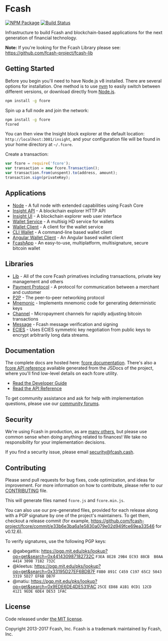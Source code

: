 Fcash
=======

[![NPM Package](https://img.shields.io/npm/v/fcore.svg?style=flat-square)](https://www.npmjs.org/package/fcore)
[![Build Status](https://img.shields.io/travis/fcash-project/fcore.svg?branch=master&style=flat-square)](https://travis-ci.org/fcash-project/fcore)

Infrastructure to build Fcash and blockchain-based applications for the next generation of financial technology.

**Note:** If you're looking for the Fcash Library please see: https://github.com/fcash-project/fcash-lib

## Getting Started

Before you begin you'll need to have Node.js v8 installed. There are several options for installation. One method is to use [nvm](https://github.com/creationix/nvm) to easily switch between different versions, or download directly from [Node.js](https://nodejs.org/).

```bash
npm install -g fcore
```

Spin up a full node and join the network:

```bash
npm install -g fcore
fcored
```

You can then view the Insight block explorer at the default location: `http://localhost:3001/insight`, and your configuration file will be found in your home directory at `~/.fcore`.

Create a transaction:
```js
var fcore = require('fcore');
var transaction = new fcore.Transaction();
var transaction.from(unspent).to(address, amount);
transaction.sign(privateKey);
``` 

## Applications

- [Node](https://github.com/fcash-project/fcash-node) - A full node with extended capabilities using Fcash Core
- [Insight API](https://github.com/fcash-project/insight-api) - A blockchain explorer HTTP API
- [Insight UI](https://github.com/fcash-project/insight) - A blockchain explorer web user interface
- [Wallet Service](https://github.com/fcash-project/fcash-wallet-service) - A multisig HD service for wallets
- [Wallet Client](https://github.com/fcash-project/fcash-wallet-client) - A client for the wallet service
- [CLI Wallet](https://github.com/fcash-project/fcash-wallet) - A command-line based wallet client
- [Angular Wallet Client](https://github.com/fcash-project/angular-fcash-wallet-client) - An Angular based wallet client
- [FcashApp](https://github.com/fcash-project/fcash-pay) - An easy-to-use, multiplatform, multisignature, secure bitcoin wallet

## Libraries

- [Lib](https://github.com/fcash-project/fcash-lib) - All of the core Fcash primatives including transactions, private key management and others
- [Payment Protocol](https://github.com/fcash-project/fcash-payment-protocol) - A protocol for communication between a merchant and customer
- [P2P](https://github.com/fcash-project/fcash-p2p) - The peer-to-peer networking protocol
- [Mnemonic](https://github.com/fcash-project/fcash-mnemonic) - Implements mnemonic code for generating deterministic keys
- [Channel](https://github.com/fcash-project/fcash-channel) - Micropayment channels for rapidly adjusting bitcoin transactions
- [Message](https://github.com/fcash-project/fcash-message) - Fcash message verification and signing
- [ECIES](https://github.com/fcash-project/fcash-ecies) - Uses ECIES symmetric key negotiation from public keys to encrypt arbitrarily long data streams.

## Documentation

The complete docs are hosted here: [fcore documentation](http://www.fcash.cash/guide/). There's also a [fcore API reference](http://www.fcash.cash/api/) available generated from the JSDocs of the project, where you'll find low-level details on each fcore utility.

- [Read the Developer Guide](http://www.fcash.cash/guide/)
- [Read the API Reference](http://www.fcash.cash/api/)

To get community assistance and ask for help with implementation questions, please use our [community forums](http://fcashlabs.com/c/fcore).

## Security

We're using Fcash in production, as are [many others](http://www.fcash.cash#projects), but please use common sense when doing anything related to finances! We take no responsibility for your implementation decisions.

If you find a security issue, please email security@fcash.cash.

## Contributing

Please send pull requests for bug fixes, code optimization, and ideas for improvement. For more information on how to contribute, please refer to our [CONTRIBUTING](https://github.com/fcash-project/fcore/blob/master/CONTRIBUTING.md) file.

This will generate files named `fcore.js` and `fcore.min.js`.

You can also use our pre-generated files, provided for each release along with a PGP signature by one of the project's maintainers. To get them, checkout a release commit (for example, https://github.com/fcash-project/fcore/commit/e33b6e3ba6a1e5830a079e02d949fce69ea33546 for v0.12.6).

To verify signatures, use the following PGP keys:
- @gabegattis: https://pgp.mit.edu/pks/lookup?op=get&search=0x441430987182732C `F3EA 8E28 29B4 EC93 88CB  B0AA 4414 3098 7182 732C`
- @kleetus: https://pgp.mit.edu/pks/lookup?op=get&search=0x33195D27EF6BDB7F `F8B0 891C C459 C197 65C2 5043 3319 5D27 EF6B DB7F`
- @matiu: https://pgp.mit.edu/pks/lookup?op=get&search=0x9EDE6DE4DE531FAC `25CE ED88 A1B1 0CD1 12CD  4121 9EDE 6DE4 DE53 1FAC`

## License

Code released under [the MIT license](https://github.com/fcash-project/fcore/blob/master/LICENSE).

Copyright 2013-2017 Fcash, Inc. Fcash is a trademark maintained by Fcash, Inc.
